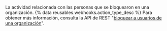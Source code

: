 La actividad relacionada con las personas que se bloquearon en una organización. {% data reusables.webhooks.action_type_desc %} Para obtener más información, consulta la API de REST "[bloquear a usuarios de una organización](/v3/orgs/blocking/)".